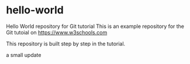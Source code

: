 # hello-world
Hello World repository for Git tutorial
This is an example repository for the Git tutoial on https://www.w3schools.com

This repository is built step by step in the tutorial.

a small update
